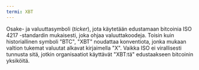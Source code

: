 ```yaml
---
termi: XBT
---
```


Osake- ja valuuttasymboli (*ticker*), jota käytetään edustamaan bitcoinia ISO 4217 -standardin mukaisesti, joka ohjaa valuuttakoodeja. Toisin kuin historiallinen symboli "BTC", "XBT" noudattaa konventiota, jonka mukaan valtion tukemat valuutat alkavat kirjaimella "X". Vaikka ISO ei virallisesti tunnusta sitä, jotkin organisaatiot käyttävät "XBT:tä" edustaakseen bitcoinin yksiköitä.